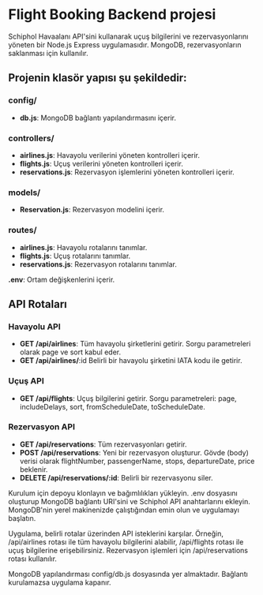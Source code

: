 # Flight Booking Backend projesi 
Schiphol Havaalanı API'sini kullanarak uçuş bilgilerini ve rezervasyonlarını yöneten bir Node.js Express uygulamasıdır. MongoDB, rezervasyonların saklanması için kullanılır.

## Projenin klasör yapısı şu şekildedir:

### config/
- **db.js**: MongoDB bağlantı yapılandırmasını içerir.
### controllers/
- **airlines.js**: Havayolu verilerini yöneten kontrolleri içerir.
- **flights.js**: Uçuş verilerini yöneten kontrolleri içerir.
- **reservations.js**: Rezervasyon işlemlerini yöneten kontrolleri içerir.
### models/
- **Reservation.js**: Rezervasyon modelini içerir.
### routes/
- **airlines.js**: Havayolu rotalarını tanımlar.
- **flights.js**: Uçuş rotalarını tanımlar.
- **reservations.js**: Rezervasyon rotalarını tanımlar.

**.env**: Ortam değişkenlerini içerir.

## API Rotaları

### Havayolu API
- **GET /api/airlines**: Tüm havayolu şirketlerini getirir. Sorgu parametreleri olarak page ve sort kabul eder.
- **GET /api/airlines/**:id Belirli bir havayolu şirketini IATA kodu ile getirir.
### Uçuş API
- **GET /api/flights**: Uçuş bilgilerini getirir. Sorgu parametreleri: page, includeDelays, sort, fromScheduleDate, toScheduleDate.
### Rezervasyon API
- **GET /api/reservations**: Tüm rezervasyonları getirir.
- **POST /api/reservations**: Yeni bir rezervasyon oluşturur. Gövde (body) verisi olarak flightNumber, passengerName, stops, departureDate, price beklenir.
- **DELETE /api/reservations/:id**: Belirli bir rezervasyonu siler.

Kurulum için depoyu klonlayın ve bağımlılıkları yükleyin. .env dosyasını oluşturup MongoDB bağlantı URI'sini ve Schiphol API anahtarlarını ekleyin. MongoDB'nin yerel makinenizde çalıştığından emin olun ve uygulamayı başlatın.

Uygulama, belirli rotalar üzerinden API isteklerini karşılar. Örneğin, /api/airlines rotası ile tüm havayolu bilgilerini alabilir, /api/flights rotası ile uçuş bilgilerine erişebilirsiniz. Rezervasyon işlemleri için /api/reservations rotası kullanılır.

MongoDB yapılandırması config/db.js dosyasında yer almaktadır. Bağlantı kurulamazsa uygulama kapanır.
